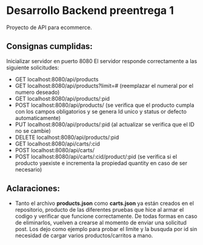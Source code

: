 # Desarrollo Backend preentrega 1

Proyecto de API para ecommerce.


## Consignas cumplidas:
 Inicializar servidor en puerto 8080
 El servidor responde correctamente a las siguiente solicitudes:

- GET localhost:8080/api/products
- GET localhost:8080/api/products?limit=# (reemplazar el numeral por el numero deseado)
- GET localhost:8080/api/products/:pid
- POST localhost:8080/api/products/ (se verifica que el producto cumpla con los campos obligatorios y se genera Id unico y status or defecto automaticamente)
- PUT localhost:8080/api/products/:pid (al actualizar se verifica que el ID no se cambie)
- DELETE localhost:8080/api/products/:pid
- GET localhost:8080/api/carts/:cid
- POST localhost:8080/api/carts/
- POST localhost:8080/api/carts/:cid/product/:pid (se verifica si el producto yaexiste e incrementa la propiedad quantity en caso de ser necesario)


## Aclaraciones:
- Tanto el archivo **products.json** como **carts.json** ya están creados en el repositorio, producto de las diferentes pruebas que hice al armar el codigo y verificar que funcione correctamente. De todas formas en caso de eliminarlos, vuelven a crearse al momento de enviar una solicitud post. Los dejo como ejemplo para probar el limite y la busquda por id sin necesidad de cargar varios productos/carritos a mano.